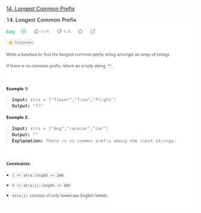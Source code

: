 [14. Longest Common Prefix
](https://leetcode.com/problems/longest-common-prefix/description/)

![Alt text](image.png)